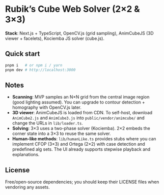 # Rubik’s Cube Web Solver (2×2 & 3×3)

**Stack**: Next.js + TypeScript, OpenCV.js (grid sampling), AnimCubeJS (3D viewer + facelets), Kociemba JS solver (cube.js).

## Quick start

```bash
pnpm i   # or npm i / yarn
pnpm dev # http://localhost:3000
```

## Notes

* **Scanning**: MVP samples an N×N grid from the central image region (good lighting assumed). You can upgrade to contour detection + homography with OpenCV.js later.
* **3D viewer**: AnimCubeJS is loaded from CDN. To self-host, download `AnimCube2.js` and `AnimCube3.js` into `public/vendor/animcube/` and change the URLs in `lib/loader.ts`.
* **Solving**: 3×3 uses a two-phase solver (Kociemba). 2×2 embeds the corner state into a 3×3 to reuse the same solver.
* **Human-like methods**: `lib/humanLike.ts` provides stubs where you can implement CFOP (3×3) and Ortega (2×2) with case detection and predefined alg sets. The UI already supports stepwise playback and explanations.

## License

Free/open-source dependencies; you should keep their LICENSE files when vendoring any assets.
